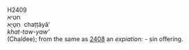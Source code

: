 H2409  
חטּיא  
חַטָּיָא ‎ chaṭṭâyâ‘  
*khat-taw-yaw‘*  
(Chaldee); from the same as [2408](h2408) an *expiation: -* sin
offering.  
